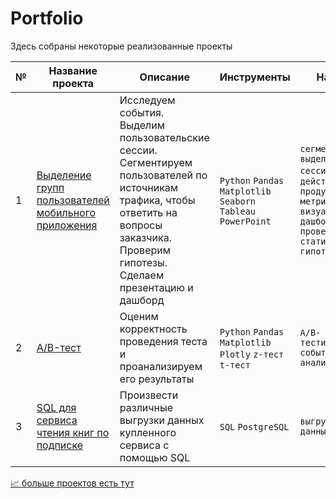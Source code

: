 # Portfolio

Здесь собраны некоторые реализованные проекты

|№|Название проекта|Описание|Инструменты|Навыки|
|---|---|---|---|---|
|1|[Выделение групп пользователей мобильного приложения](https://github.com/koroleva-e/portfolio/tree/main/Выделение%20групп%20пользователей%20на%20основе%20поведения)|Исследуем события. Выделим пользовательские сессии. Сегментируем пользователей по источникам трафика, чтобы ответить на вопросы заказчика. Проверим гипотезы. Сделаем презентацию и дашборд|`Python` `Pandas` `Matplotlib` `Seaborn` `Tableau` `PowerPoint`| `сегментация` `выделение сессий` `частота действий` `продуктовые метрики` `визуализация и дашборды` `проверка статистических гипотез`|
|2|[A/B-тест](https://github.com/koroleva-e/portfolio/tree/main/AB-тест)|Оценим корректность проведения теста и проанализируем его результаты|`Python` `Pandas` `Matplotlib` `Plotly` `z-тест` `t-тест`|`A/B-тестирование` `событийная аналитика`|
|3|[SQL для сервиса чтения книг по подписке](https://github.com/koroleva-e/portfolio/tree/main/SQL)|Произвести различные выгрузки данных купленного сервиса с помощью SQL|`SQL` `PostgreSQL`|`выгрузка данных`|

[📈 больше проектов есть тут](https://github.com/koroleva-e/practice)
